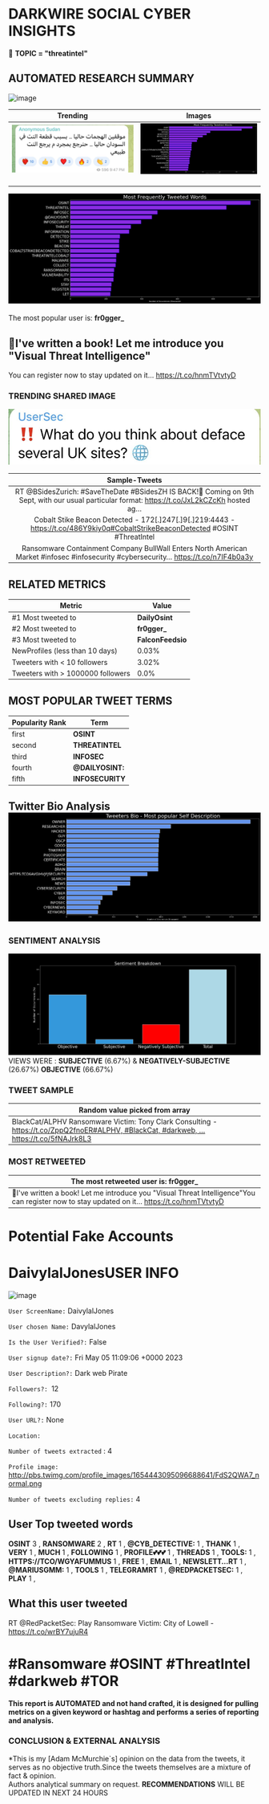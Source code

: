 # DARKWIRE SOCIAL CYBER INSIGHTS 
&#x1F34E; **TOPIC = "threatintel"**

## AUTOMATED RESEARCH SUMMARY
  ![image](darkLogo.png)   

|  Trending  |   Images | 
:-------------------------:|:-------------------------:
|  ![image](assets/threatintel/imageFile1.jpg)     <img width=200/> | ![image](assets/threatintel/imageFile2.jpg) <img width=200/> |   
 
 
![image](assets/threatintel/TWEETS.png)
<br></br>
The most popular user is: **fr0gger_**  
 

## 🤗I've written a book! Let me introduce you "Visual Threat Intelligence"

You can register now to stay updated on it… https://t.co/hnmTVtvtyD 

  




### TRENDING SHARED IMAGE

![image](assets/threatintel/twitterPostedImage.png)



|                **Sample-Tweets**        |
| :-------------: |
| RT @BSidesZurich: #SaveTheDate #BSidesZH IS BACK!🥳 Coming on 9th Sept, with our usual particular format: https://t.co/JxL2kCZcKh hosted ag… |
| Cobalt Stike Beacon Detected - 172[.]247[.]9[.]219:4443 - https://t.co/486Y9kiy0q#CobaltStrikeBeaconDetected #OSINT #ThreatIntel |
| Ransomware Containment Company BullWall Enters North American Market #infosec #infosecurity #cybersecurity… https://t.co/n7IF4b0a3y |

## RELATED METRICS<br>
| Metric | Value |
| ------------- | ------------- |
| #1 Most tweeted to  | **DailyOsint** |
| #2 Most tweeted to  | **fr0gger_** |
| #3 Most tweeted to  | **FalconFeedsio** |
| NewProfiles (less than 10 days) | 0.03%  |
| Tweeters with < 10 followers  | 3.02%|
| Tweeters with > 1000000 followers  | 0.0%  |



## MOST POPULAR TWEET TERMS 


| Popularity Rank  | Term |
| ------------- | ------------- |
| first  | **OSINT**  |
| second  | **THREATINTEL**  |
| third  | **INFOSEC** |
| fourth  | **@DAILYOSINT:**  |
| fifth  | **INFOSECURITY**  |


## Twitter Bio Analysis![image](assets/threatintel/BIO.png)
### SENTIMENT ANALYSIS
![image](assets/threatintel/sentiment.png)
VIEWS WERE : **SUBJECTIVE**  (6.67%) & **NEGATIVELY-SUBJECTIVE** (26.67%) **OBJECTIVE** (66.67%)

### TWEET SAMPLE 
| Random value picked from array |
| ------------- |
|BlackCat/ALPHV Ransomware Victim: Tony Clark Consulting - https://t.co/ZppQ2fnoER#ALPHV, #BlackCat, #darkweb, … https://t.co/5fNAJrk8L3 |

### MOST RETWEETED 

| The most retweeted user is: **fr0gger_**  |
| ------------- |
| 🤗I've written a book! Let me introduce you "Visual Threat Intelligence"You can register now to stay updated on it… https://t.co/hnmTVtvtyD |

# Potential Fake Accounts
 
# DaivylalJonesUSER INFO
![image](http://pbs.twimg.com/profile_images/1654443095096688641/FdS2QWA7_normal.png)
 
`User ScreenName:` DaivylalJones 
 
`User chosen Name:` DavylalJones 
 
`Is the User Verified?:` False 
 
`User signup date?:` Fri May 05 11:09:06 +0000 2023 
 
`User Description?:` Dark web Pirate 
 
`Followers?: `12 
 
`Following?:` 170 
 
`User URL?:` None 
 
`Location:`  
 
`Number of tweets extracted`  : 4 
 
`Profile image:` http://pbs.twimg.com/profile_images/1654443095096688641/FdS2QWA7_normal.png 
 
`Number of tweets excluding replies:` 4 
 

 

 
## User Top tweeted words 
 
**OSINT** 3 , **RANSOMWARE** 2 , **RT** 1 , **@CYB_DETECTIVE:** 1 , **THANK** 1 , **VERY** 1 , **MUCH** 1 , **FOLLOWING** 1 , **PROFILE💕💕💕** 1 , **THREADS** 1 , **TOOLS:** 1 , **HTTPS://TCO/WGYAFUMMUS** 1 , **FREE** 1 , **EMAIL** 1 , **NEWSLETT…RT** 1 , **@MARIUSGMM:** 1 , **TOOLS** 1 , **TELEGRAMRT** 1 , **@REDPACKETSEC:** 1 , **PLAY** 1 , 
 
## What this user tweeted
 
RT @RedPacketSec: Play Ransomware Victim: City of Lowell - https://t.co/wrBY7ujuR4

# #Ransomware #OSINT #ThreatIntel #darkweb #TOR
 

<b> This report is AUTOMATED and not hand crafted, it is designed for pulling metrics on a given keyword or hashtag and performs a series of reporting and analysis.</b>  
### CONCLUSION & EXTERNAL ANALYSIS

*This is my [Adam McMurchie`s] opinion on the data from the tweets, it serves as no objective truth.Since the tweets themselves are a mixture of fact & opinion.<br>
Authors analytical summary on request.
**RECOMMENDATIONS** WILL BE UPDATED IN NEXT  24 HOURS <br>
